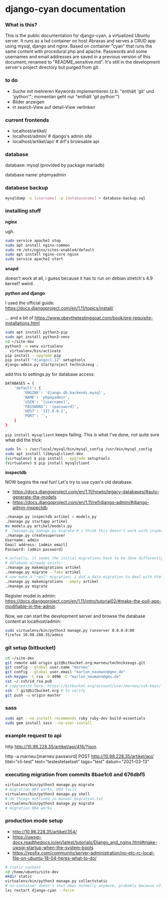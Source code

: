 # django-cyan documentation

### What is this?

This is the public documentation for django-cyan, a virtualized Ubuntu server. It runs
as a lxd container on host Abraxas and serves a CRUD app using mysql, django
and nginx. Based on container "cyan" that runs the same content with procedural php
and apache.
Passwords and some usernames and email addresses are saved in a previous version of this document, renamed to "README_sensitive.md". It's still in the development server's project directory but purged from git.

### to do

- Suche mit mehreren Keywords implementieren (z.b. "enthält 'git' und 'python'"; momentan geht nur "enthält 'git python'")
- Bilder anzeigen
- in search-View auf detail-View verlinken

### current frontends

- localhost/artikel/
- localhost/admin/ # django's admin site
- localhost/artikel/api/ # drf's browsable api

### database

database: mysql (provided by package mariadb)

database name: phpmyadmin

### database backup

```bash
mysqldump -u [username] -p [databasename] > database-backup.sql
```

### installing stuff

**nginx**

ugh.

```bash
sudo service apache2 stop
sudo apt install nginx-common
sudo rm /etc/nginx/sites-enabled/default
sudo apt install nginx-core nginx
sudo service apache2 start
```

**snapd**

doesn't work at all, i guess because it has to run on debian stretch's
4.9 kernel? weird.

**python and django**

I used the official guide: https://docs.djangoproject.com/en/1.11/topics/install/

... and a bit of https://www.obeythetestinggoat.com/book/pre-requisite-installations.html

```bash
sudo apt install python3-pip
sudo apt install python3-venv
cd ~/site-dev
python3 -m venv virtualenv
. virtualenv/bin/activate
pip install --upgrade pip
pip install "django<1.12" setuptools
django-admin.py startproject technikzeug .
```

add this to settings.py for database access:
```bash
DATABASES = {
    'default': {
        'ENGINE': 'django.db.backends.mysql',
        'NAME': 'phpmyadmin',
        'USER': '[username]',
        'PASSWORD': '[password]',
        'HOST': '127.0.0.1',
        'PORT': '',
    }
}
```

`pip install mysqclient` keeps failing. This is what I've done, not quite sure what did the trick:
```bash
sudo ln -s /usr/local/mysql/bin/mysql_config /usr/bin/mysql_config
sudo apt install libmysqlclient-dev
(virtualenv) $ pip install --upgrade setuptools
(virtualenv) $ pip install mysqlclient
```

**inspectdb**

NOW begins the real fun! Let's try to use cyan's old database.

- https://docs.djangoproject.com/en/1.11/howto/legacy-databases/#auto-generate-the-models
- https://docs.djangoproject.com/en/1.11/ref/django-admin/#django-admin-inspectdb

```bash
./manage.py inspectdb artikel > models.py
./manage.py startapp artikel
mv models.py artikel/models.py
# ./manage.py manage.py migrate # i think this doesn't work with inspectdb
./manage.py createsuperuser
Username: admin
Email address: [admin email]
Password: [admin password]

# actually, it seems the initial migrations have to be done differently if the
# database already exists:
./manage.py makemigrations artikel
./manage.py migrate --fake artikel
# now make a "real" migration; i did a data migration to deal with html escaping
./manage.py makemigrations --empty artikel
./manage.py migrate

```

Register model in admin: https://docs.djangoproject.com/en/1.11/intro/tutorial02/#make-the-poll-app-modifiable-in-the-admin

Now, we can start the development server and browse the database content at localhost/admin:
```bash
sudo virtualenv/bin/python3 manage.py runserver 0.0.0.0:80
firefox 10.98.288.35/admin
```

### git setup (bitbucket)

```bash
cd ~/site-dev
git remote add origin git@bitbucket.org:marneu/technikzeugs.git
git config --global user.name "marneu"
git config --global user.email "marlon_neumann@gmx.de"
ssh-keygen -t rsa -b 4096 -C "marlon_neumann@gmx.de"
cat ~/.ssh/id_rsa.pub
# copy+paste here: https://bitbucket.org/account/user/marneu/ssh-keys/
ssh -T git@bitbucket.org # to verify
git push -u origin master
```

### sass

```bash
sudo apt --no-install-recommends ruby ruby-dev build-essentials
sudo gem install sass --no-user-install
```

### example request to api

http http://10.98.228.35/artikel/api/416/?json

http -a marneu:[marneu password] POST http://10.98.228.35/artikel/api/ titel="cli-test" text="testestetsetset" tags="test" datum="2021-03-13"


### executing migration from commits 8bae1c6 and 676dbf5

```bash
virtualenv/bin/python3 manage.py migrate
# migration 003 works, 004 fails
virtualenv/bin/python3 manage.py shell
# do things outlined in manual_migration.txt
virtualenv/bin/python3 manage.py migrate
# migration 004 works
```

### production mode setup

- http://10.98.228.35/artikel/354/
- https://uwsgi-docs.readthedocs.io/en/latest/tutorials/Django_and_nginx.html#make-uwsgi-startup-when-the-system-boots
- https://vpsfix.com/community/server-administration/no-etc-rc-local-file-on-ubuntu-18-04-heres-what-to-do/
```bash
# static content
cd /home/ubuntu/site-dev 
mkdir static
virtualenv/bin/python3 manage.py collectstatic
# os-container doesn't shut down normally anymore, probably because of uwsgi being started through /etc/rc.local
lxc restart django-cyan --force
```
